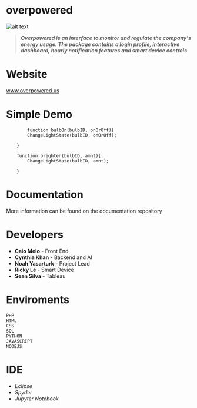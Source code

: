 # overpowered

![alt text](https://www.dropbox.com/s/ho2xvhjas5x2w2l/overpoweredlight.png?dl=0)
> **_Overpowered is an interface to monitor and regulate the company's energy usage. The package contains a login profile, 
interactive dashboard, hourly notification features and smart device controls._**

# Website

www.overpowered.us

# Simple Demo

            function bulbOn(bulbID, onOrOff){
			ChangeLightState(bulbID, onOrOff);
			
		}
		
		function brighten(bulbID, amnt){
			ChangeLightState(bulbID, amnt);
			
		}
# Documentation

More information can be found on the documentation repository

# Developers
- **Caio Melo** - Front End 
- **Cynthia Khan** - Backend and AI
- **Noah Yasarturk** - Project Lead
- **Ricky Le** - Smart Device 
- **Sean Silva** - Tableau 

# Enviroments
```
PHP
HTML
CSS
SQL
PYTHON
JAVASCRIPT
NODEJS
```
# IDE

* *Eclipse*
* *Spyder*
* *Jupyter Notebook*